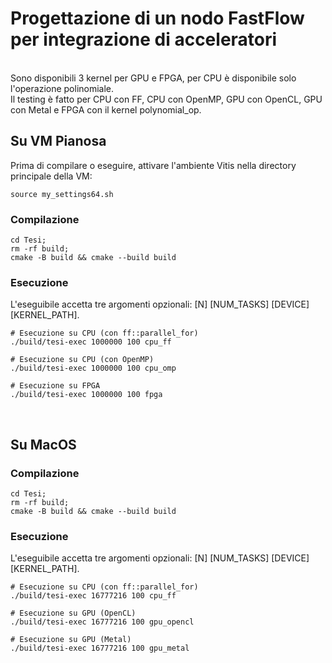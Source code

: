 # Progettazione di un nodo FastFlow per integrazione di acceleratori

<br>
Sono disponibili 3 kernel per GPU e FPGA, per CPU è disponibile solo l'operazione polinomiale.
<br>
Il testing è fatto per CPU con FF, CPU con OpenMP, GPU con OpenCL, GPU con Metal e FPGA con il kernel polynomial_op.
<br>

## Su VM Pianosa

Prima di compilare o eseguire, attivare l'ambiente Vitis nella directory principale della VM:

```
source my_settings64.sh
```

### Compilazione

```
cd Tesi;
rm -rf build;
cmake -B build && cmake --build build
```

### Esecuzione

L'eseguibile accetta tre argomenti opzionali: [N] [NUM_TASKS] [DEVICE] [KERNEL_PATH].

```
# Esecuzione su CPU (con ff::parallel_for)
./build/tesi-exec 1000000 100 cpu_ff

# Esecuzione su CPU (con OpenMP)
./build/tesi-exec 1000000 100 cpu_omp

# Esecuzione su FPGA
./build/tesi-exec 1000000 100 fpga
```

<br>

## Su MacOS

### Compilazione

```
cd Tesi;
rm -rf build;
cmake -B build && cmake --build build
```

### Esecuzione

L'eseguibile accetta tre argomenti opzionali: [N] [NUM_TASKS] [DEVICE] [KERNEL_PATH].

```
# Esecuzione su CPU (con ff::parallel_for)
./build/tesi-exec 16777216 100 cpu_ff

# Esecuzione su GPU (OpenCL)
./build/tesi-exec 16777216 100 gpu_opencl

# Esecuzione su GPU (Metal)
./build/tesi-exec 16777216 100 gpu_metal
```
